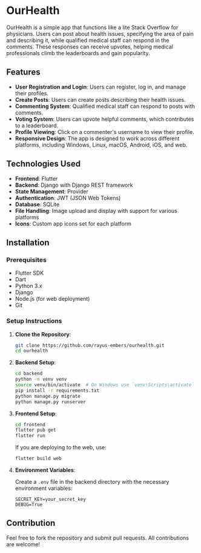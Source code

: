 # OurHealth

OurHealth is a simple app that functions like a lite Stack Overflow for physicians. Users can post about health issues, specifying the area of pain and describing it, while qualified medical staff can respond in the comments. These responses can receive upvotes, helping medical professionals climb the leaderboards and gain popularity.

## Features

- **User Registration and Login**: Users can register, log in, and manage their profiles.
- **Create Posts**: Users can create posts describing their health issues.
- **Commenting System**: Qualified medical staff can respond to posts with comments.
- **Voting System**: Users can upvote helpful comments, which contributes to a leaderboard.
- **Profile Viewing**: Click on a commenter's username to view their profile.
- **Responsive Design**: The app is designed to work across different platforms, including Windows, Linux, macOS, Android, iOS, and web.

## Technologies Used

- **Frontend**: Flutter
- **Backend**: Django with Django REST framework
- **State Management**: Provider
- **Authentication**: JWT (JSON Web Tokens)
- **Database**: SQLite
- **File Handling**: Image upload and display with support for various platforms
- **Icons**: Custom app icons set for each platform

## Installation

### Prerequisites

- Flutter SDK
- Dart
- Python 3.x
- Django
- Node.js (for web deployment)
- Git

### Setup Instructions

1. **Clone the Repository**:

    ```bash
    git clone https://github.com/rayus-embers/ourhealth.git
    cd ourhealth
    ```

2. **Backend Setup**:

    ```bash
    cd backend
    python -m venv venv
    source venv/bin/activate  # On Windows use `venv\Scripts\activate`
    pip install -r requirements.txt
    python manage.py migrate
    python manage.py runserver
    ```

3. **Frontend Setup**:

    ```bash
    cd frontend
    flutter pub get
    flutter run
    ```

    If you are deploying to the web, use:

    ```bash
    flutter build web
    ```

4. **Environment Variables**:

    Create a `.env` file in the backend directory with the necessary environment variables:

    ```env
    SECRET_KEY=your_secret_key
    DEBUG=True
    ```


## Contribution

Feel free to fork the repository and submit pull requests. All contributions are welcome!
